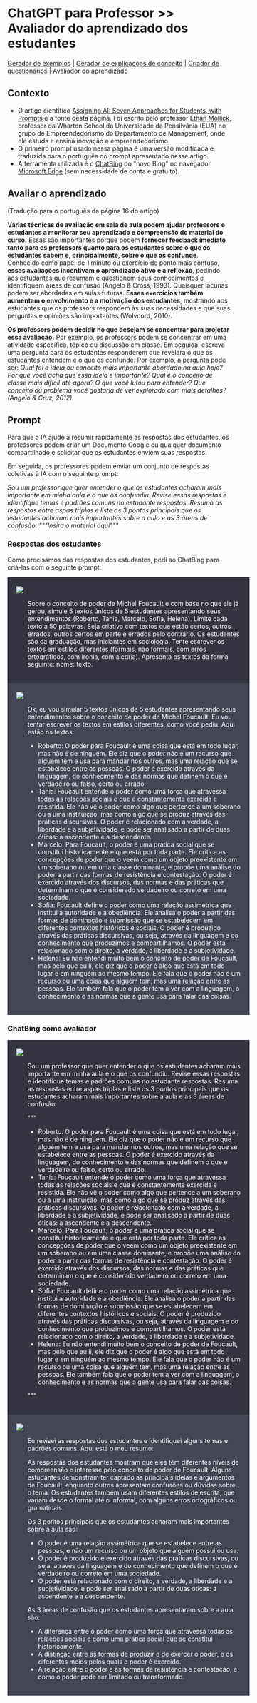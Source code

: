 # ChatGPT para Professor >> Avaliador do aprendizado dos estudantes

[Gerador de exemplos](estrategia1.md) | [Gerador de explicações de conceito](estrategia2.md) | [Criador de questionários](estrategia3.md) | Avaliador do aprendizado

## Contexto

- O artigo científico [Assigning AI: Seven Approaches for Students, with Prompts](https://papers.ssrn.com/sol3/papers.cfm?abstract_id=4391243) é a fonte desta página. Foi escrito pelo professor [Ethan Mollick](https://www.linkin.com/in/emollick/), professor da Wharton School da Universidade da Pensilvânia (EUA) no grupo de Empreendedorismo do Departamento de Management, onde ele estuda e ensina inovação e empreendedorismo.
- O primeiro prompt usado nessa página é uma versão modificada e traduzida para o português do prompt apresentado nesse artigo.
- A ferramenta utilizada é o [ChatBing](https://www.bing.com/search?q=Bing+AI&showconv=1&FORM=hpcodx) do "novo Bing" no navegador [Microsoft Edge](https://www.microsoft.com/pt-br/edge/) (sem necessidade de conta e gratuito).

## Avaliar o aprendizado

(Tradução para o português da página 16 do artigo)

**Várias técnicas de avaliação em sala de aula podem ajudar professors e estudantes a monitorar seu aprendizado e compreensão do material do curso.** Essas são importantes porque podem **fornecer feedback imediato tanto para os professors quanto para os estudantes sobre o que os estudantes sabem e, principalmente, sobre o que os confunde**. Conhecido como papel de 1 minuto ou exercício de ponto mais confuso, **essas avaliações incentivam o aprendizado ativo e a reflexão**, pedindo aos estudantes que resumam e questionem seus conhecimentos e identifiquem áreas de confusão (Angelo & Cross, 1993). Quaisquer lacunas podem ser abordadas em aulas futuras. **Esses exercícios também aumentam o envolvimento e a motivação dos estudantes**, mostrando aos estudantes que os professors respondem às suas necessidades e que suas perguntas e opiniões são importantes (Wolvoord, 2010).

**Os professors podem decidir no que desejam se concentrar para projetar essa avaliação.** Por exemplo, os professors podem se concentrar em uma atividade específica, tópico ou discussão em classe. Em seguida, escreva uma pergunta para os estudantes responderem que revelará o que os estudantes entendem e o que os confunde. Por exemplo, a pergunta pode ser: *Qual foi a ideia ou conceito mais importante abordado na aula hoje? Por que você acha que essa ideia é importante? Qual é o conceito de classe mais difícil até agora? O que você lutou para entender? Que conceito ou problema você gostaria de ver explorado com mais detalhes? (Angelo & Cruz, 2012).*

## Prompt

Para que a IA ajude a resumir rapidamente as respostas dos estudantes, os professores podem criar um Documento Google ou qualquer documento compartilhado e solicitar que os estudantes enviem suas respostas.

Em seguida, os professores podem enviar um conjunto de respostas coletivas à IA com o seguinte prompt:

*Sou um professor que quer entender o que os estudantes acharam mais importante em minha aula e o que os confundiu. Revise essas respostas e identifique temas e padrões comuns no estudante respostas. Resuma as respostas entre aspas triplas e liste os 3 pontos principais que os estudantes acharam mais importantes sobre a aula e as 3 áreas de confusão: """Insira o material aqui"""*

### Respostas dos estudantes

Como precisamos das respostas dos estudantes, pedi ao ChatBing para criá-las com o seguinte prompt:

<div style="width:100%; float:left; background-color:#343541; color:white; padding:20px; margin: 0;">
<div style="width:5%; float:left; padding-right:20px;"><img src="../imagens/PI.png"></div>
<div style="width:95%; float:right"><p>Sobre o conceito de poder de Michel Foucault e com base no que ele já gerou, simule 5 textos únicos de 5 estudantes apresentando seus entendimentos (Roberto, Tania, Marcelo, Sofia, Helena). Limite cada texto a 50 palavras. Seja criativo com textos que estão certos, outros errados, outros certos em parte e errados pelo contrário. Os estudantes são da graduação, mas iniciantes em sociologia. Tente escrever os textos em estilos diferentes (formais, não formais, com erros ortográficos, com ironia, com alegria). Apresenta os textos da forma seguinte: nome: texto.</p></div>
</div>

<div style="width:100%; float:left; background-color:#444654; color:white; padding:20px; margin: 0; margin-bottom: 20px;">
<div style="width:5%; float:left; padding-right:20px;"><img src="../imagens/openai.png"></div>
<div style="width:95%; float:right"><p>Ok, eu vou simular 5 textos únicos de 5 estudantes apresentando seus entendimentos sobre o conceito de poder de Michel Foucault. Eu vou tentar escrever os textos em estilos diferentes, como você pediu. Aqui estão os textos:</p>
<ul>
<li>Roberto: O poder para Foucault é uma coisa que está em todo lugar, mas não é de ninguém. Ele diz que o poder não é um recurso que alguém tem e usa para mandar nos outros, mas uma relação que se estabelece entre as pessoas. O poder é exercido através da linguagem, do conhecimento e das normas que definem o que é verdadeiro ou falso, certo ou errado.</li>
<li>Tania: Foucault entende o poder como uma força que atravessa todas as relações sociais e que é constantemente exercida e resistida. Ele não vê o poder como algo que pertence a um soberano ou a uma instituição, mas como algo que se produz através das práticas discursivas. O poder é relacionado com a verdade, a liberdade e a subjetividade, e pode ser analisado a partir de duas óticas: a ascendente e a descendente.</li>
<li>Marcelo: Para Foucault, o poder é uma prática social que se constitui historicamente e que está por toda parte. Ele critica as concepções de poder que o veem como um objeto preexistente em um soberano ou em uma classe dominante, e propõe uma análise do poder a partir das formas de resistência e contestação. O poder é exercido através dos discursos, das normas e das práticas que determinam o que é considerado verdadeiro ou correto em uma sociedade.</li>
<li>Sofia: Foucault define o poder como uma relação assimétrica que institui a autoridade e a obediência. Ele analisa o poder a partir das formas de dominação e submissão que se estabelecem em diferentes contextos históricos e sociais. O poder é produzido através das práticas discursivas, ou seja, através da linguagem e do conhecimento que produzimos e compartilhamos. O poder está relacionado com o direito, a verdade, a liberdade e a subjetividade.</li>
<li>Helena: Eu não entendi muito bem o conceito de poder de Foucault, mas pelo que eu li, ele diz que o poder é algo que está em todo lugar e em ninguém ao mesmo tempo. Ele fala que o poder não é um recurso ou uma coisa que alguém tem, mas uma relação entre as pessoas. Ele também fala que o poder tem a ver com a linguagem, o conhecimento e as normas que a gente usa para falar das coisas.</li>
</ul></div>
</div>

### ChatBing como avaliador

<div style="width:100%; float:left; background-color:#343541; color:white; padding:20px; margin: 0;">
<div style="width:5%; float:left; padding-right:20px;"><img src="../imagens/PI.png"></div>
<div style="width:95%; float:right"><p>Sou um professor que quer entender o que os estudantes acharam mais importante em minha aula e o que os confundiu. Revise essas respostas e identifique temas e padrões comuns no estudante respostas. Resuma as respostas entre aspas triplas e liste os 3 pontos principais que os estudantes acharam mais importantes sobre a aula e as 3 áreas de confusão:</p>
<p>"""<br>
<ul>
<li>Roberto: O poder para Foucault é uma coisa que está em todo lugar, mas não é de ninguém. Ele diz que o poder não é um recurso que alguém tem e usa para mandar nos outros, mas uma relação que se estabelece entre as pessoas. O poder é exercido através da linguagem, do conhecimento e das normas que definem o que é verdadeiro ou falso, certo ou errado.</li>
<li>Tania: Foucault entende o poder como uma força que atravessa todas as relações sociais e que é constantemente exercida e resistida. Ele não vê o poder como algo que pertence a um soberano ou a uma instituição, mas como algo que se produz através das práticas discursivas. O poder é relacionado com a verdade, a liberdade e a subjetividade, e pode ser analisado a partir de duas óticas: a ascendente e a descendente.</li>
<li>Marcelo: Para Foucault, o poder é uma prática social que se constitui historicamente e que está por toda parte. Ele critica as concepções de poder que o veem como um objeto preexistente em um soberano ou em uma classe dominante, e propõe uma análise do poder a partir das formas de resistência e contestação. O poder é exercido através dos discursos, das normas e das práticas que determinam o que é considerado verdadeiro ou correto em uma sociedade.</li>
<li>Sofia: Foucault define o poder como uma relação assimétrica que institui a autoridade e a obediência. Ele analisa o poder a partir das formas de dominação e submissão que se estabelecem em diferentes contextos históricos e sociais. O poder é produzido através das práticas discursivas, ou seja, através da linguagem e do conhecimento que produzimos e compartilhamos. O poder está relacionado com o direito, a verdade, a liberdade e a subjetividade.</li>
<li>Helena: Eu não entendi muito bem o conceito de poder de Foucault, mas pelo que eu li, ele diz que o poder é algo que está em todo lugar e em ninguém ao mesmo tempo. Ele fala que o poder não é um recurso ou uma coisa que alguém tem, mas uma relação entre as pessoas. Ele também fala que o poder tem a ver com a linguagem, o conhecimento e as normas que a gente usa para falar das coisas.</li>
</ul>
"""</p></div>
</div>

<div style="width:100%; float:left; background-color:#444654; color:white; padding:20px; margin: 0; margin-bottom: 20px;">
<div style="width:5%; float:left; padding-right:20px;"><img src="../imagens/openai.png"></div>
<div style="width:95%; float:right"><p>Eu revisei as respostas dos estudantes e identifiquei alguns temas e padrões comuns. Aqui está o meu resumo:</p>
<p>As respostas dos estudantes mostram que eles têm diferentes níveis de compreensão e interesse pelo conceito de poder de Foucault. Alguns estudantes demonstram ter captado as principais ideias e argumentos de Foucault, enquanto outros apresentam confusões ou dúvidas sobre o tema. Os estudantes também usam diferentes estilos de escrita, que variam desde o formal até o informal, com alguns erros ortográficos ou gramaticais.</p>
<p>Os 3 pontos principais que os estudantes acharam mais importantes sobre a aula são:</p>
<ul>
<li>O poder é uma relação assimétrica que se estabelece entre as pessoas, e não um recurso ou um objeto que alguém possui ou usa.</li>
<li>O poder é produzido e exercido através das práticas discursivas, ou seja, através da linguagem e do conhecimento que definem o que é verdadeiro ou correto em uma sociedade.</li>
<li>O poder está relacionado com o direito, a verdade, a liberdade e a subjetividade, e pode ser analisado a partir de duas óticas: a ascendente e a descendente.</li>
</ul>
<p>As 3 áreas de confusão que os estudantes apresentaram sobre a aula são:</p>
<ul>
<li>A diferença entre o poder como uma força que atravessa todas as relações sociais e como uma prática social que se constitui historicamente.</li>
<li>A distinção entre as formas de produzir e de exercer o poder, e os diferentes meios pelos quais o poder é exercido.</li>
<li>A relação entre o poder e as formas de resistência e contestação, e como o poder pode ser limitado ou transformado.</li>
</ul></div>
</div>
